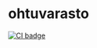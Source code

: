 # ohtuvarasto

[![CI badge](https://github.com/jobatabs/ohtuvarasto/workflows/CI/badge.svg)](https://github.com/jobatabs/ohtuvarasto/actions)
